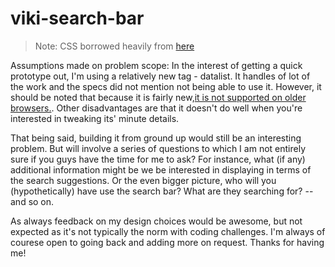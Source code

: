# viki-search-bar

> Note: CSS borrowed heavily from [here](http://cssdeck.com/labs/search-box-with-suggestions-dropdown)

Assumptions made on problem scope: In the interest of getting a quick prototype out, I'm using a relatively new tag - datalist. It handles of lot of the work and the specs did not mention not being able to use it. However, it should be noted that because it is fairly new,[it is not supported on older browsers.](http://www.w3schools.com/tags/tag_datalist.asp). Other disadvantages are that it doesn't do well when you're interested in tweaking its' minute details. 

That being said, building it from ground up would still be an interesting problem. But will involve a series of questions to which I am not entirely sure if you guys have the time for me to ask? For instance, what (if any) additional information might be we be interested in displaying in terms of the search suggestions. Or the even bigger picture, who will you (hypothetically) have use the search bar? What are they searching for? -- and so on.

As always feedback on my design choices would be awesome, but not expected as it's not typically the norm with coding challenges. I'm always of courese open to going back and adding more on request. Thanks for having me!
